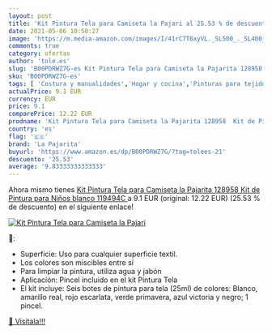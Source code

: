 ```yaml
---
layout: post
title: 'Kit Pintura Tela para Camiseta la Pajari al 25.53 % de descuento'
date: 2021-05-06 10:50:27
image: 'https://m.media-amazon.com/images/I/41rC7T6xyVL._SL500_._SL400_.jpg'
comments: true
category: ofertas
author: 'tole.es'
slug: 'B00PDRWZ7G-es Kit Pintura Tela para Camiseta la Pajarita 128958 Kit de...'
sku: 'B00PDRWZ7G-es'
tags: [ 'Costura y manualidades','Hogar y cocina','Pinturas para tejidos y telas','Tinte y dibujo en tejidos','camiseta','la pajarita', ]
actualPrice: 9.1 EUR
currency: EUR
price: 9.1
comparePrice: 12.22 EUR
prodname: 'Kit Pintura Tela para Camiseta la Pajarita 128958  Kit de Pintura para Niños  blanco  119494C '
country: 'es'
flag: '🇪🇸'
brand: 'La Pajarita'
buyurl: 'https://www.amazon.es/dp/B00PDRWZ7G/?tag=tolees-21'
descuento: '25.53'
average: '9.83333333333333'
---
```


Ahora mismo tienes [Kit Pintura Tela para Camiseta la Pajarita 128958  Kit de Pintura para Niños  blanco  119494C ](https://www.amazon.es/dp/B00PDRWZ7G/?tag=tolees-21) a 9.1 EUR (original: 12.22 EUR) (25.53 %  de descuento) en el siguiente enlace!

[![Kit Pintura Tela para Camiseta la Pajari](https://m.media-amazon.com/images/I/41rC7T6xyVL._SL500_._SL400_.jpg)](https://www.amazon.es/dp/B00PDRWZ7G/?tag=tolees-21)

🔎:

- Superficie: Uso para cualquier superficie textil.
- Los colores son miscibles entre sí
- Para limpiar la pintura, utiliza agua y jabón
- Aplicación: Pincel incluido en el kit Pintura Tela
- El kit incluye: Seis botes de pintura para tela (25ml) de colores: Blanco, amarillo real, rojo escarlata, verde primavera, azul victoria y negro; 1 pincel.

[🛒 Visítala!!!](https://www.amazon.es/dp/B00PDRWZ7G/?tag=tolees-21)
